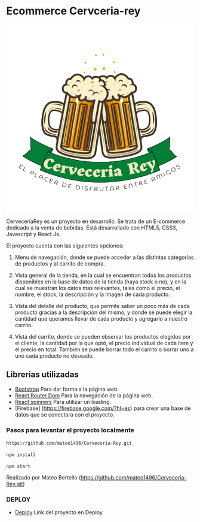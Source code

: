 # Ecommerce Cervceria-rey

![](src/LogoProyecto.png)

CerveceriaRey es un proyecto en desarrollo. Se trata de un E-commerce dedicado a la venta de bebidas. Está desarrollado con HTML5, CSS3, Javascript y React Js.

El proyecto cuenta con las siguientes opciones:

1) Menu de navegación, donde se puede acceder a las distintas categorías de productos y al carrito de compra. 

2) Vista general de la tienda, en la cual se encuentran todos los productos disponibles en la base de datos de la tienda (haya stock o no), y en la cual se muestran los datos mas relevantes, tales como el precio, el nombre, el stock, la descripción y la imagen de cada producto.

3) Vista del detalle del producto, que permite saber un poco más de cada producto gracias a la descripción del mismo, y donde se puede elegir la cantidad que queramos llevar de cada producto y agregarlo a nuestro carrito.

4) Vista del carrito, donde se pueden observar los productos elegidos por el cliente, la cantidad por la que optó, el precio individual de cada item y el precio en total. También se puede borrar todo el carrito o borrar uno a uno cada producto no deseado.

##  Librerias utilizadas

- [Bootstrap](https://getbootstrap.com/) Para dar forma a la página web.
- [React Router Dom](https://www.npmjs.com/package/react-router-dom) Para la navegación de la página web.
- [React spinners](https://www.npmjs.com/package/react-spinners) Para utilizar un loading.
- [Firebase] (https://firebase.google.com/?hl=es) para crear una base de datos que se conectara con el proyecto.

### Pasos para levantar el proyecto localmente

```  
https://github.com/mateo1496/Cerveceria-Rey.git
```

`npm install `

`npm start `


Realizado por Mateo Bertello (https://github.com/mateo1496/Cerveceria-Rey.git)

### DEPLOY
- [Deploy](https://cerveceria-rey-uwv6.vercel.app/) Link del proyecto en Deploy

